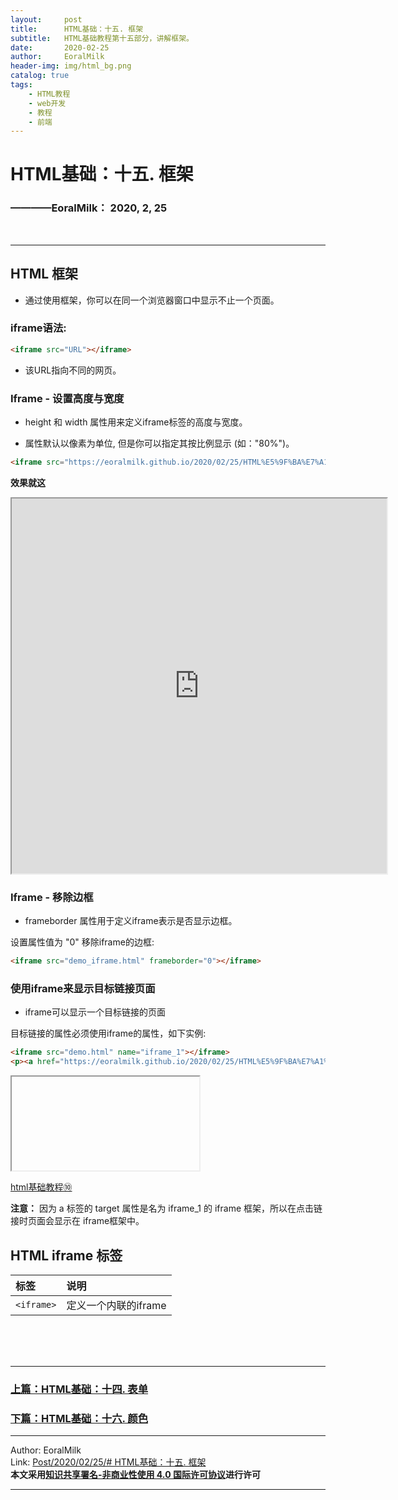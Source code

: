 ```yaml
---
layout:     post                    
title:      HTML基础：十五. 框架     
subtitle:   HTML基础教程第十五部分，讲解框架。
date:       2020-02-25           
author:     EoralMilk             
header-img: img/html_bg.png    
catalog: true                    
tags:        
    - HTML教程
    - web开发
    - 教程
    - 前端
---
```



# HTML基础：十五. 框架
### ————EoralMilk： 2020, 2, 25
<br/>  

---
## HTML 框架

- 通过使用框架，你可以在同一个浏览器窗口中显示不止一个页面。


### iframe语法:

```html
<iframe src="URL"></iframe>
```

- 该URL指向不同的网页。

### Iframe - 设置高度与宽度

- height 和 width 属性用来定义iframe标签的高度与宽度。

- 属性默认以像素为单位, 但是你可以指定其按比例显示 (如："80%")。

```html
<iframe src="https://eoralmilk.github.io/2020/02/25/HTML%E5%9F%BA%E7%A1%80/" width="600" height="600"></iframe>
```

**效果就这**

<iframe src="https://eoralmilk.github.io/2020/02/25/HTML%E5%9F%BA%E7%A1%80/" width="600" height="600"></iframe>

### Iframe - 移除边框

- frameborder 属性用于定义iframe表示是否显示边框。

设置属性值为 "0" 移除iframe的边框:

```html
<iframe src="demo_iframe.html" frameborder="0"></iframe>
```


### 使用iframe来显示目标链接页面

- iframe可以显示一个目标链接的页面

目标链接的属性必须使用iframe的属性，如下实例:

```html
<iframe src="demo.html" name="iframe_1"></iframe>
<p><a href="https://eoralmilk.github.io/2020/02/25/HTML%E5%9F%BA%E7%A1%80/" target="iframe_1">html基础教程⑩</a></p>
```

<iframe src="" name="iframe_1"></iframe>
<p><a href="https://eoralmilk.github.io/2020/02/25/HTML%E5%9F%BA%E7%A1%80/" target="iframe_1">html基础教程⑩</a></p>

**注意：** 因为 a 标签的 target 属性是名为 iframe_1 的 iframe 框架，所以在点击链接时页面会显示在 iframe框架中。


## HTML iframe 标签

标签	|说明
:---|:---
`<iframe>`|定义一个内联的iframe


<br/>  
<br/>
<br/>

---  
### [上篇：HTML基础：十四. 表单](https://eoralmilk.github.io/2020/02/25/HTML%E5%9F%BA%E7%A1%80-%E5%8D%81%E5%9B%9B/)
### [下篇：HTML基础：十六. 颜色](https://eoralmilk.github.io/2020/02/25/HTML%E5%9F%BA%E7%A1%80-%E5%8D%81%E5%85%AD/)


---  

Author: EoralMilk  
Link: [Post/2020/02/25/# HTML基础：十五. 框架](https://eoralmilk.github.io/2020/02/25/HTML%E5%9F%BA%E7%A1%80-%E5%8D%81%E4%BA%94/)   
**本文采用[知识共享署名-非商业性使用 4.0 国际许可协议](https://creativecommons.org/licenses/by-nc-sa/4.0/)进行许可**  

---